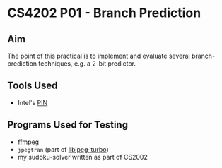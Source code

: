 # CS4202 P01 - Branch Prediction
## Aim
The point of this practical is to implement and evaluate several branch-
prediction techniques, e.g. a 2-bit predictor.

## Tools Used
- Intel's [PIN](https://software.intel.com/en-us/articles/pin-a-dynamic-binary-instrumentation-tool)

## Programs Used for Testing
- [ffmpeg](https://ffmpeg.org/)
- `jpegtran` (part of [libjpeg-turbo](https://libjpeg-turbo.org/))
- my sudoku-solver written as part of CS2002
